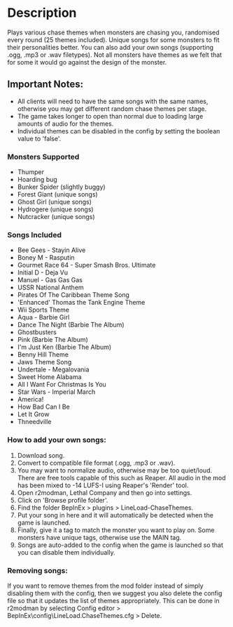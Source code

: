 # Description
Plays various chase themes when monsters are chasing you, randomised every round (25 themes included). Unique songs for some monsters to fit their personalities better. You can also add your own songs (supporting .ogg, .mp3 or .wav filetypes). Not all monsters have themes as we felt that for some it would go against the design of the monster. 

## Important Notes:
* All clients will need to have the same songs with the same names, otherwise you may get different random chase themes per stage.
* The game takes longer to open than normal due to loading large amounts of audio for the themes.
* Individual themes can be disabled in the config by setting the boolean value to 'false'.

### Monsters Supported
- Thumper
- Hoarding bug
- Bunker Spider (slightly buggy)
- Forest Giant (unique songs)
- Ghost Girl (unique songs)
- Hydrogere (unique songs)
- Nutcracker (unique songs)

### Songs Included
- Bee Gees - Stayin Alive
- Boney M - Rasputin
- Gourmet Race 64 - Super Smash Bros. Ultimate
- Initial D - Deja Vu
- Manuel - Gas Gas Gas
- USSR National Anthem
- Pirates Of The Caribbean Theme Song
- 'Enhanced' Thomas the Tank Engine Theme
- Wii Sports Theme
- Aqua - Barbie Girl
- Dance The Night (Barbie The Album)
- Ghostbusters
- Pink (Barbie The Album)
- I'm Just Ken (Barbie The Album)
- Benny Hill Theme
- Jaws Theme Song
- Undertale - Megalovania
- Sweet Home Alabama
- All I Want For Christmas Is You
- Star Wars - Imperial March
- America!
- How Bad Can I Be
- Let It Grow
- Thneedville

### How to add your own songs:
1. Download song.
2. Convert to compatible file format (.ogg, .mp3 or .wav).
3. You may want to normalize audio, otherwise may be too quiet/loud. There are free tools capable of this such as Reaper. All audio in the mod has been mixed to -14 LUFS-I using Reaper's 'Render' tool.
4. Open r2modman, Lethal Company and then go into settings.
5. Click on 'Browse profile folder'.
6. Find the folder BepInEx > plugins > LineLoad-ChaseThemes.
7. Put your song in here and it will automatically be detected when the game is launched.
8. Finally, give it a tag to match the monster you want to play on. Some monsters have unique tags, otherwise use the MAIN tag.
9. Songs are auto-added to the config when the game is launched so that you can disable them individually.

### Removing songs:
If you want to remove themes from the mod folder instead of simply disabling them with the config, then we suggest you also delete the config file so that it updates the list of themes appropriately. This can be done in r2modman by selecting Config editor > BepInEx\config\LineLoad.ChaseThemes.cfg > Delete.
